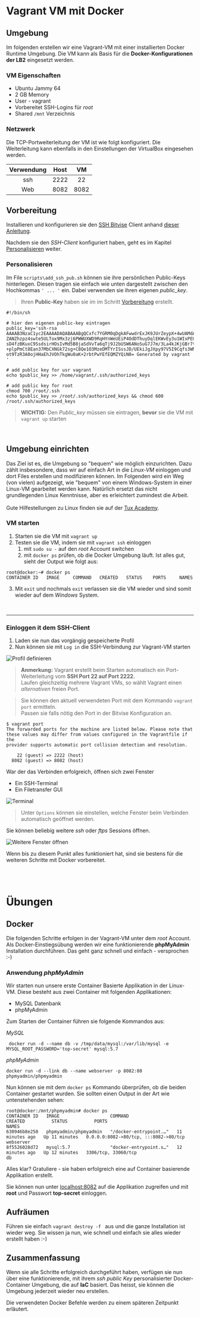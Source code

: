
[1]: https://www.tuxcademy.org/download/de/adm1/adm1-de-manual.pdf "Tux Academy"
[2]: https://www.bitvise.com/ssh-client-download "Bitvise SSH/SFTP Client"

# Vagrant VM mit Docker

## Umgebung

Im folgenden erstellen wir eine Vagrant-VM mit einer installierten Docker Runtime Umgebung. Die VM kann als Basis für die **Docker-Konfigurationen der LB2** eingesetzt werden. 

### VM Eigenschaften

* Ubuntu Jammy 64
* 2 GB Memory
* User - vagrant
* Vorbereitet SSH-Logins für *root*
* Shared `/mnt` Verzeichnis 

### Netzwerk

Die TCP-Portweiterleitung der VM ist wie folgt konfiguriert. Die Weiterleitung kann ebenfalls in den Einstellungen der VirtualBox eingesehen werden.

  |Verwendung| Host| VM | 
  |:--:|:--:|:--:|
  |ssh| 2222| 22 |
  |Web|8082|8082|

## Vorbereitung

Installieren und konfigurieren sie den [SSH Bitvise][2] Client anhand [dieser Anleitung](Bitvise.md).

Nachdem sie den *SSH-Client* konfiguriert haben, geht es im Kapitel [Personalisieren](#personalisieren) weiter.


### Personalisieren

Im File `scripts\add_ssh_pub.sh` können sie ihre persönlichen Public-Keys hinterlegen. Diesen tragen sie einfach wie unten dargestellt zwischen den Hochkommas `' ... '` ein. Dabei verwenden sie ihren eigenen *public_key*.

> Ihren **Public-Key** haben sie im im Schritt [Vorbereitung](#vorbereitung) erstellt.

```
#!/bin/sh

# hier den eigenen public-key eintragen
public_key='ssh-rsa AAAAB3NzaC1yc2EAAAADAQABAAABgQCxfc7YGRM0qDgkAFwwdrExJK9JUrZeypX+4wUAMdAIkbZ0bCclzV5Kpg9ZON7qlulhyEsRS+ZUtDZe+
ZANZhzpz4swte5ULTox9Mx3zj6PWWUXWD9RqHYnWeUEiP4OdDThuyDqlEKWvEy3u1WIxPEUiv3kjAiX2XR4MC0l5/OiJCP5ea8iXEiFI+NUzy7mCWuWW8Fp6iPX0giI4P
sD4fzBKuxC9SsdsirHOsIvMd5B8jaSdVvTa6qTj9J2bUSW6ANoSuG7J7m/3La4kJKjGBr7tsuELj5z0QSoEybZsU6KxWlDQwGGDV6OSQ8swfLFoJu7jckRupkBWHspuBk
+plpPmCt8Ean37MbCXNGk72sg+C8Qe1O3MzeDMTYrISssJD/UEkiJgJXpy97V5I9Cqfs3WNf7YZSErzKYAFjEjsishWu+ydveETfsMB+I/ledgu/gX/+Af5ZiyGApMTF+
ot9TzR3A0ojHHaEhJVOhTkgWu0aK+2rbtPwYEfEQMZYQiN0= Generated by vagrant '

# add public key for usr vagrant
echo $public_key >> /home/vagrant/.ssh/authorized_keys

# add public key for root
chmod 700 /root/.ssh
echo $public_key >> /root/.ssh/authorized_keys && chmod 600 /root/.ssh/authorized_keys
```


> **WICHTIG:** Den *Public_key* müssen sie eintragen, **bevor** sie die VM mit `vagrant up` starten 

<br>

## Umgebung einrichten

Das Ziel ist es, die Umgebung so "bequem" wie möglich einzurichten. Dazu zählt insbesondere, dass wir auf einfach Art in die *Linux-VM* einloggen und dort Files erstellen und modifizieren können. Im Folgenden wird ein Weg (von vielen) aufgezeigt, wie "bequem" von einem Windows-System in einer Linux-VM gearbeitet werden kann. Natürlich ersetzt das nicht grundlegenden Linux Kenntnisse, aber es erleichtert zumindest die Arbeit.<br><br>Gute Hilfestellungen zu Linux finden sie auf der [Tux Academy][1].

### VM starten

1) Starten sie die VM mit `vagrant up`
2) Testen sie die VM, indem sie mit `vagrant ssh` einloggen
   1) mit `sudo su -` auf den *root* Account switchen
   2) mit `docker ps` prüfen, ob die Docker Umgebung läuft. Ist alles gut, sieht der Output wie folgt aus:

```
root@docker:~# docker ps
CONTAINER ID   IMAGE     COMMAND   CREATED   STATUS    PORTS     NAMES
```
3) Mit `exit` und nochmals `exit` verlassen sie die VM wieder und sind somit wieder auf dem *Windows* System.

<br>

---

### Einloggen it dem SSH-Client

1. Laden sie nun das vorgängig gespeicherte Profil
2. Nun können sie mit `Log in` die SSH-Verbindung zur Vagrant-VM starten

![Profil definieren](images/bw_10.png) 

> **Anmerkung:** Vagrant erstellt beim Starten automatisch ein Port-Weiterleitung vom **SSH Port 22 auf Port 2222.**<br>
> Laufen gleichzeitig mehrere Vagrant VMs, so wählt Vagrant einen *alternativen* freien Port.

> Sie können den aktuell verwendeten Port mit dem Kommando `vagrant port` ermitteln.<br>Passen sie falls nötig den Port in der Bitvise Konfiguration an.

```
$ vagrant port
The forwarded ports for the machine are listed below. Please note that
these values may differ from values configured in the Vagrantfile if the
provider supports automatic port collision detection and resolution.

    22 (guest) => 2222 (host)
  8082 (guest) => 8082 (host)
```

War der das Verbinden erfolgreich, öffnen sich zwei Fenster
* Ein SSH-Terminal
* Ein Filetransfer GUI 

![Terminal](images/bw_12.png) 

> Unter `Options` können sie einstellen, welche Fenster beim Verbinden automatisch geöffnet werden.

Sie können beliebig weitere *ssh* oder *ftps* Sessions öffnen.

![Weitere Fenster öffnen](images/bw_8.png) 

Wenn bis zu diesem Punkt alles funktioniert hat, sind sie bestens für die weiteren Schritte mit Docker vorbereitet.

<br><br>

# Übungen

## Docker

Die folgenden Schritte erfolgen in der Vagrant-VM unter dem *root* Account. Als Docker-Einstiegsübung werden wir eine funktionierende **phpMyAdmin** Installation durchführen. Das geht ganz schnell und einfach - versprochen :-)

### Anwendung *phpMyAdmin*

Wir starten nun unsere erste Container Basierte Applikation in der Linux-VM. Diese besteht aus zwei Container mit folgenden Applikationen:

* MySQL Datenbank
* phpMyAdmin

Zum Starten der Container führen sie folgende Kommandos aus:

*MySQL*

` docker run -d --name db -v /tmp/data/mysql:/var/lib/mysql -e MYSQL_ROOT_PASSWORD='top-secret' mysql:5.7`

*phpMyAdmin*

`docker run -d --link db --name webserver -p 8082:80 phpmyadmin/phpmyadmin`

Nun können sie mit dem `docker ps` Kommando überprüfen, ob die beiden Container gestartet wurden. Sie sollten einen Output in der Art wie untenstehenden sehen:

```
root@docker:/mnt/phpmyadmin# docker ps
CONTAINER ID   IMAGE                   COMMAND                  CREATED          STATUS          PORTS                                   NAMES
630946b8e250   phpmyadmin/phpmyadmin   "/docker-entrypoint.…"   11 minutes ago   Up 11 minutes   0.0.0.0:8082->80/tcp, :::8082->80/tcp   webserver
8f5526028d72   mysql:5.7               "docker-entrypoint.s…"   12 minutes ago   Up 12 minutes   3306/tcp, 33060/tcp                     db
```

Alles klar? Gratuliere - sie haben erfolgreich eine auf Container basierende Applikation erstellt.

Sie können nun unter [localhost:8082](localhost:8082) auf die Applikation zugreifen und mit **root** und Passwort **top-secret** einloggen.

## Aufräumen

Führen sie einfach `vagrant destroy -f ` aus und die ganze Installation ist wieder weg. Sie wissen ja nun, wie schnell und einfach sie alles wieder erstellt haben :-)

## Zusammenfassung

Wenn sie alle Schritte erfolgreich durchgeführt haben, verfügen sie nun über eine funktionierende, mit ihrem *ssh public Key* personalisierter Docker-Container Umgebung, die auf **IaC** basiert. Das heisst, sie können die Umgebung jederzeit wieder neu erstellen.

Die verwendeten Docker Befehle werden zu einem späteren Zeitpunkt erläutert.











  


